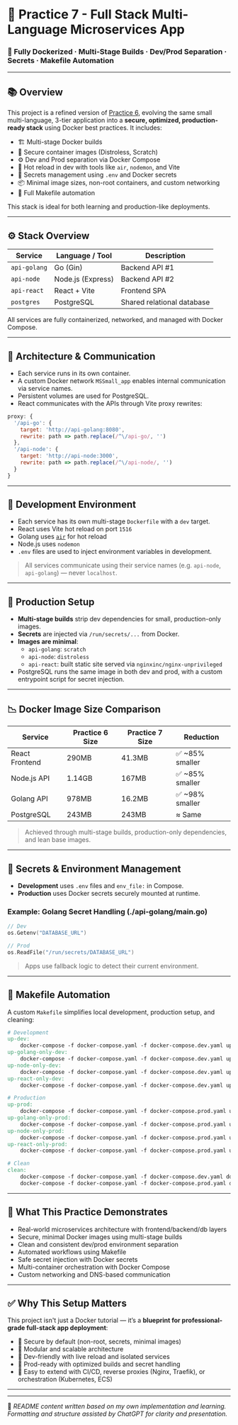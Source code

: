 # 🧪 Practice 7 - Full Stack Multi-Language Microservices App  
### 🐳 Fully Dockerized · Multi-Stage Builds · Dev/Prod Separation · Secrets · Makefile Automation

---

## 📚 Overview

This project is a refined version of [Practice 6](../Practice6_Small_multilang_app_Dockerized), evolving the same small multi-language, 3-tier application into a **secure, optimized, production-ready stack** using Docker best practices. It includes:

- 🏗️ Multi-stage Docker builds  
- 🔐 Secure container images (Distroless, Scratch)  
- ⚙️ Dev and Prod separation via Docker Compose  
- 🔁 Hot reload in dev with tools like `air`, `nodemon`, and Vite  
- 🔑 Secrets management using `.env` and Docker secrets  
- 📦 Minimal image sizes, non-root containers, and custom networking  
- 🧾 Full Makefile automation  

This stack is ideal for both learning and production-like deployments.

---

## ⚙️ Stack Overview

| Service        | Language / Tool    | Description                      |
|----------------|--------------------|----------------------------------|
| `api-golang`   | Go (Gin)           | Backend API #1                   |
| `api-node`     | Node.js (Express)  | Backend API #2                   |
| `api-react`    | React + Vite       | Frontend SPA                     |
| `postgres`     | PostgreSQL         | Shared relational database       |

All services are fully containerized, networked, and managed with Docker Compose.

---

## 🧩 Architecture & Communication

- Each service runs in its own container.
- A custom Docker network `MSSmall_app` enables internal communication via service names.
- Persistent volumes are used for PostgreSQL.
- React communicates with the APIs through Vite proxy rewrites:

```js
proxy: {
  '/api-go': {
    target: 'http://api-golang:8080',
    rewrite: path => path.replace(/^\/api-go/, '')
  },
  '/api-node': {
    target: 'http://api-node:3000',
    rewrite: path => path.replace(/^\/api-node/, '')
  }
}
```

---

## 🧪 Development Environment

- Each service has its own multi-stage `Dockerfile` with a `dev` target.
- React uses Vite hot reload on port `1516`
- Golang uses [`air`](https://github.com/cosmtrek/air) for hot reload
- Node.js uses `nodemon`
- `.env` files are used to inject environment variables in development.

> All services communicate using their service names (e.g. `api-node`, `api-golang`) — never `localhost`.

---

## 🚀 Production Setup

- **Multi-stage builds** strip dev dependencies for small, production-only images.
- **Secrets** are injected via `/run/secrets/...` from Docker.
- **Images are minimal**:
  - `api-golang`: `scratch`
  - `api-node`: `distroless`
  - `api-react`: built static site served via `nginxinc/nginx-unprivileged`
- PostgreSQL runs the same image in both dev and prod, with a custom entrypoint script for secret injection.

---

## 📉 Docker Image Size Comparison

| Service        | Practice 6 Size | Practice 7 Size | Reduction          |
|----------------|------------------|------------------|---------------------|
| React Frontend | 290MB            | 41.3MB           | ✅ ~85% smaller      |
| Node.js API    | 1.14GB           | 167MB            | ✅ ~85% smaller      |
| Golang API     | 978MB            | 16.2MB           | ✅ ~98% smaller      |
| PostgreSQL     | 243MB            | 243MB            | ≈ Same               |

> Achieved through multi-stage builds, production-only dependencies, and lean base images.

---

## 🔐 Secrets & Environment Management

- **Development** uses `.env` files and `env_file:` in Compose.
- **Production** uses Docker secrets securely mounted at runtime.

### Example: Golang Secret Handling (./api-golang/main.go)
```go
// Dev
os.Getenv("DATABASE_URL")

// Prod
os.ReadFile("/run/secrets/DATABASE_URL")
```

> Apps use fallback logic to detect their current environment.

---

## 🧾 Makefile Automation

A custom `Makefile` simplifies local development, production setup, and cleaning:

```makefile
# Development
up-dev:
	docker-compose -f docker-compose.yaml -f docker-compose.dev.yaml up --build
up-golang-only-dev:
	docker-compose -f docker-compose.yaml -f docker-compose.dev.yaml up --build -d postgres api-golang
up-node-only-dev:
	docker-compose -f docker-compose.yaml -f docker-compose.dev.yaml up --build postgres api-node
up-react-only-dev:
	docker-compose -f docker-compose.yaml -f docker-compose.dev.yaml up --build postgres api-react

# Production
up-prod:
	docker-compose -f docker-compose.yaml -f docker-compose.prod.yaml up --build -d
up-golang-only-prod:
	docker-compose -f docker-compose.yaml -f docker-compose.prod.yaml up --build -d postgres api-golang
up-node-only-prod:
	docker-compose -f docker-compose.yaml -f docker-compose.prod.yaml up --build postgres api-node
up-react-only-prod:
	docker-compose -f docker-compose.yaml -f docker-compose.prod.yaml up --build postgres api-react

# Clean
clean:
	docker-compose -f docker-compose.yaml -f docker-compose.dev.yaml down -v
	docker-compose -f docker-compose.yaml -f docker-compose.prod.yaml down -v
```

---

## 🧠 What This Practice Demonstrates

- Real-world microservices architecture with frontend/backend/db layers
- Secure, minimal Docker images using multi-stage builds
- Clean and consistent dev/prod environment separation
- Automated workflows using Makefile
- Safe secret injection with Docker secrets
- Multi-container orchestration with Docker Compose
- Custom networking and DNS-based communication

---

## ✅ Why This Setup Matters

This project isn't just a Docker tutorial — it’s a **blueprint for professional-grade full-stack app deployment**:

- 🔐 Secure by default (non-root, secrets, minimal images)
- 🧱 Modular and scalable architecture
- 🧪 Dev-friendly with live reload and isolated services
- 🚀 Prod-ready with optimized builds and secret handling
- 🔄 Easy to extend with CI/CD, reverse proxies (Nginx, Traefik), or orchestration (Kubernetes, ECS)

---


---

🧾 *README content written based on my own implementation and learning. Formatting and structure assisted by ChatGPT for clarity and presentation.*

